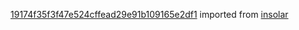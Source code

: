 [19174f35f3f47e524cffead29e91b109165e2df1](https://github.com/insolar/insolar/commit/19174f35f3f47e524cffead29e91b109165e2df1) imported from [insolar](https://github.com/insolar/insolar)
